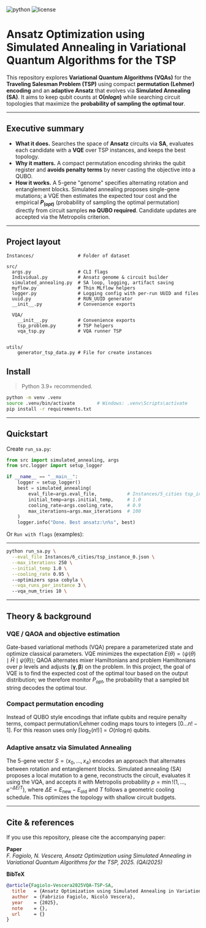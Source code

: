 ![python](https://img.shields.io/badge/python-3.11-blue)
![license](https://img.shields.io/badge/License-GPLv3.0-green)

# Ansatz Optimization using Simulated Annealing in Variational Quantum Algorithms for the TSP

This repository explores **Variational Quantum Algorithms (VQAs)** for the **Traveling Salesman Problem (TSP)** using compact **permutation (Lehmer) encoding** and an **adaptive Ansatz** that evolves via **Simulated Annealing (SA)**. It aims to keep qubit counts at **O($nlogn$)** while searching circuit topologies that maximize the **probability of sampling the optimal tour**.

---

## Executive summary

- **What it does.** Searches the space of **Ansatz** circuits via **SA**, evaluates each candidate with a **VQE** over TSP instances, and keeps the best topology.
- **Why it matters.** A compact permutation encoding shrinks the qubit register and **avoids penalty terms** by never casting the objective into a QUBO.
- **How it works.** A 5-gene "genome" specifies alternating rotation and entanglement blocks. Simulated annealing proposes single-gene mutations; a VQE then estimates the expected tour cost and the empirical **$P_{(opt)}$** (probability of sampling the optimal permutation) directly from circuit samples **no QUBO required**. Candidate updates are accepted via the Metropolis criterion.
---

## Project layout

```
Instances/                # Folder of dataset

src/
  args.py                 # CLI flags 
  Individual.py           # Ansatz genome & circuit builder 
  simulated_annealing.py  # SA loop, logging, artifact saving
  myflow.py               # Thin MLflow helpers 
  logger.py               # Logging config with per-run UUID and files
  uuid.py                 # RUN_UUID generator 
  __init__.py             # Convenience exports
  
  VQA/
    __init__.py           # Convenience exports
    tsp_problem.py        # TSP helpers
    vqa_tsp.py            # VQA runner TSP


utils/
    generator_tsp_data.py # File for create instances
```

## Install

> Python 3.9+ recommended.

```bash
python -m venv .venv
source .venv/bin/activate        # Windows: .venv\Scripts\activate
pip install -r requirements.txt
```

---

## Quickstart

Create `run_sa.py`:

```python
from src import simulated_annealing, args
from src.logger import setup_logger

if __name__ == "__main__":
    logger = setup_logger()
    best = simulated_annealing(
        eval_file=args.eval_file,           # Instances/5_cities tsp_instance_0.json
        initial_temp=args.initial_temp,     # 1.0
        cooling_rate=args.cooling_rate,     # 0.9
        max_iterations=args.max_iterations  # 100
    )
    logger.info("Done. Best ansatz:\n%s", best)
```

Or `Run with flags` (examples):

---

```bash
python run_sa.py \
  --eval_file Instances/6_cities/tsp_instance_0.json \
  --max_iterations 250 \
  --initial_temp 1.0 \
  --cooling_rate 0.95 \ 
  --optimizers spsa cobyla \
  --vqa_runs_per_instance 3 \ 
  --vqa_num_tries 10 \
```

---

## Theory & background

### VQE / QAOA and objective estimation

Gate-based variational methods (VQA) prepare a parameterized state and optimize classical parameters. 
VQE minimizes the expectation $E(\theta)=\langle \psi(\theta)\mid \hat{H}\mid \psi(\theta)\rangle$; QAOA alternates mixer Hamiltonians and problem Hamiltonians over $p$ levels and adjusts $(\boldsymbol{\gamma},\boldsymbol{\beta})$ on the problem. 
In this project, the goal of VQE is to find the expected cost of the optimal tour based on the output distribution; we therefore monitor $P_{opt}$, the probability that a sampled bit string decodes the optimal tour.

### Compact permutation encoding

Instead of QUBO style encodings that inflate qubits and require penalty terms, compact permutation/Lehmer coding maps tours to integers $[0 \dots n!-1]$.
For this reason uses only $\lceil \log_2(n!)\rceil = O(n\log n)$ qubits.

### Adaptive ansatz via Simulated Annealing

The 5-gene vector $S=\langle x_0,\dots,x_4\rangle$ encodes an approach that alternates between rotation and entanglement blocks. Simulated annealing (SA) proposes a local mutation to a gene, reconstructs the circuit, evaluates it using the VQA, and accepts it with Metropolis probability $p=\min!\big(1, ... ,e^{-\Delta E/T}\big)$, where $\Delta E = E_{\text{new}}-E_{\text{old}}$ and $T$ follows a geometric cooling schedule.
This optimizes the topology with shallow circuit budgets.

---


## Cite & references

If you use this repository, please cite the accompanying paper:

**Paper**  
*F. Fagiolo, N. Vescera, Ansatz Optimization using Simulated Annealing in Variational Quantum Algorithms for the TSP, 2025. (QAI2025)*

**BibTeX**

```bibtex
@article{Fagiolo-Vescera2025VQA-TSP-SA,
  title   = {Ansatz Optimization using Simulated Annealing in Variational Quantum Algorithms for the TSP},
  author  = {Fabrizio Fagiolo, Nicolò Vescera},
  year    = {2025},
  note    = {},
  url     = {}
}
```

